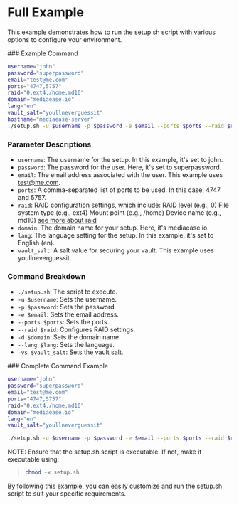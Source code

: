
# Full Example

This example demonstrates how to run the setup.sh script with various options to configure your environment.

### Example Command

```bash
username="john"
password="superpassword"
email="test@me.com"
ports="4747,5757"
raid="0,ext4,/home,md10"
domain="mediaease.io"
lang="en"
vault_salt="youllneverguessit"
hostname="mediaease-server"
./setup.sh -u $username -p $password -e $email --ports $ports --raid $raid -d $domain --lang $lang -vs $vault_salt --hostname $hostname
```

### Parameter Descriptions

- `username`: The username for the setup. In this example, it's set to john.
- `password`: The password for the user. Here, it's set to superpassword.
- `email`: The email address associated with the user. This example uses test@me.com.
- `ports`: A comma-separated list of ports to be used. In this case, 4747 and 5757.
- `raid`: RAID configuration settings, which include:
    RAID level (e.g., 0)
    File system type (e.g., ext4)
    Mount point (e.g., /home)
    Device name (e.g., md10)
    [see more about raid](raid-setup.md)
- `domain`: The domain name for your setup. Here, it's mediaease.io.
- `lang`: The language setting for the setup. In this example, it's set to English (en).
- `vault_salt`: A salt value for securing your vault. This example uses youllneverguessit.

### Command Breakdown

- `./setup.sh`: The script to execute.
- `-u $username`: Sets the username.
- `-p $password`: Sets the password.
- `-e $email`: Sets the email address.
- `--ports $ports`: Sets the ports.
- `--raid $raid`: Configures RAID settings.
- `-d $domain`: Sets the domain name.
- `--lang $lang`: Sets the language.
- `-vs $vault_salt`: Sets the vault salt.

### Complete Command Example

```bash
username="john"
password="superpassword"
email="test@me.com"
ports="4747,5757"
raid="0,ext4,/home,md10"
domain="mediaease.io"
lang="en"
vault_salt="youllneverguessit"

./setup.sh -u $username -p $password -e $email --ports $ports --raid $raid -d $domain --lang $lang -vs $vault_salt
```

NOTE:  Ensure that the setup.sh script is executable. If not, make it executable using:
> ```bash
> chmod +x setup.sh
> ```

By following this example, you can easily customize and run the setup.sh script to suit your specific requirements.
